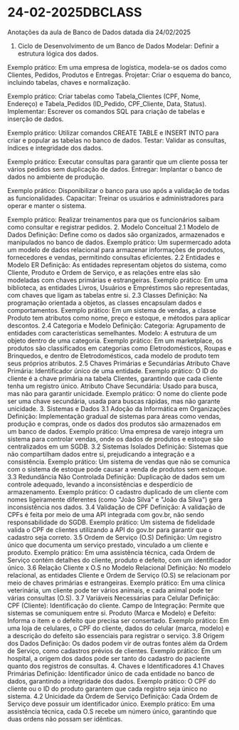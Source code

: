 # 24-02-2025DBCLASS
Anotações da aula de Banco de Dados datada dia 24/02/2025

1. Ciclo de Desenvolvimento de um Banco de Dados
Modelar: Definir a estrutura lógica dos dados.

Exemplo prático: Em uma empresa de logística, modela-se os dados como Clientes, Pedidos, Produtos e Entregas.
Projetar: Criar o esquema do banco, incluindo tabelas, chaves e normalização.

Exemplo prático: Criar tabelas como Tabela_Clientes (CPF, Nome, Endereço) e Tabela_Pedidos (ID_Pedido, CPF_Cliente, Data, Status).
Implementar: Escrever os comandos SQL para criação de tabelas e inserção de dados.

Exemplo prático: Utilizar comandos CREATE TABLE e INSERT INTO para criar e popular as tabelas no banco de dados.
Testar: Validar as consultas, índices e integridade dos dados.

Exemplo prático: Executar consultas para garantir que um cliente possa ter vários pedidos sem duplicação de dados.
Entregar: Implantar o banco de dados no ambiente de produção.

Exemplo prático: Disponibilizar o banco para uso após a validação de todas as funcionalidades.
Capacitar: Treinar os usuários e administradores para operar e manter o sistema.

Exemplo prático: Realizar treinamentos para que os funcionários saibam como consultar e registrar pedidos.
2. Modelo Conceitual
2.1 Modelo de Dados
Definição: Define como os dados são organizados, armazenados e manipulados no banco de dados.
Exemplo prático: Um supermercado adota um modelo de dados relacional para armazenar informações de produtos, fornecedores e vendas, permitindo consultas eficientes.
2.2 Entidades e Modelo ER
Definição: As entidades representam objetos do sistema, como Cliente, Produto e Ordem de Serviço, e as relações entre elas são modeladas com chaves primárias e estrangeiras.
Exemplo prático: Em uma biblioteca, as entidades Livros, Usuários e Empréstimos são representadas, com chaves que ligam as tabelas entre si.
2.3 Classes
Definição: Na programação orientada a objetos, as classes encapsulam dados e comportamentos.
Exemplo prático: Em um sistema de vendas, a classe Produto tem atributos como nome, preço e estoque, e métodos para aplicar descontos.
2.4 Categoria e Modelo
Definição:
Categoria: Agrupamento de entidades com características semelhantes.
Modelo: A estrutura de um objeto dentro de uma categoria.
Exemplo prático: Em um marketplace, os produtos são classificados em categorias como Eletrodomésticos, Roupas e Brinquedos, e dentro de Eletrodomésticos, cada modelo de produto tem seus próprios atributos.
2.5 Chaves Primárias e Secundárias
Atributo Chave Primária: Identificador único de uma entidade.
Exemplo prático: O ID do cliente é a chave primária na tabela Clientes, garantindo que cada cliente tenha um registro único.
Atributo Chave Secundária: Usado para busca, mas não para garantir unicidade.
Exemplo prático: O nome do cliente pode ser uma chave secundária, usada para buscas rápidas, mas não garante unicidade.
3. Sistemas e Dados
3.1 Adoção da Informática em Organizações
Definição: Implementação gradual de sistemas para áreas como vendas, produção e compras, onde os dados dos produtos são armazenados em um banco de dados.
Exemplo prático: Uma empresa de varejo integra um sistema para controlar vendas, onde os dados de produtos e estoque são centralizados em um SGDB.
3.2 Sistemas Isolados
Definição: Sistemas que não compartilham dados entre si, prejudicando a integração e a consistência.
Exemplo prático: Um sistema de vendas que não se comunica com o sistema de estoque pode causar a venda de produtos sem estoque.
3.3 Redundância Não Controlada
Definição: Duplicação de dados sem um controle adequado, levando a inconsistências e desperdício de armazenamento.
Exemplo prático: O cadastro duplicado de um cliente com nomes ligeiramente diferentes (como "João Silva" e "João da Silva") gera inconsistência nos dados.
3.4 Validação de CPF
Definição: A validação de CPFs é feita por meio de uma API integrada com gov.br, não sendo responsabilidade do SGDB.
Exemplo prático: Um sistema de fidelidade valida o CPF de clientes utilizando a API do gov.br para garantir que o cadastro seja correto.
3.5 Ordem de Serviço (O.S)
Definição: Um registro único que documenta um serviço prestado, vinculado a um cliente e produto.
Exemplo prático: Em uma assistência técnica, cada Ordem de Serviço contém detalhes do cliente, produto e defeito, com um identificador único.
3.6 Relação Cliente x O.S no Modelo Relacional
Definição: No modelo relacional, as entidades Cliente e Ordem de Serviço (O.S) se relacionam por meio de chaves primárias e estrangeiras.
Exemplo prático: Em uma clínica veterinária, um cliente pode ter vários animais, e cada animal pode ter várias consultas (O.S).
3.7 Variáveis Necessárias para Celular
Definição:
CPF (Cliente): Identificação do cliente.
Campo de Integração: Permite que sistemas se comuniquem entre si.
Produto (Marca e Modelo) e Defeito: Informa o item e o defeito que precisa ser consertado.
Exemplo prático: Em uma loja de celulares, o CPF do cliente, dados do celular (marca, modelo) e a descrição do defeito são essenciais para registrar o serviço.
3.8 Origem dos Dados
Definição: Os dados podem vir de outras fontes além da Ordem de Serviço, como cadastros prévios de clientes.
Exemplo prático: Em um hospital, a origem dos dados pode ser tanto do cadastro do paciente quanto dos registros de consultas.
4. Chaves e Identificadores
4.1 Chaves Primárias
Definição: Identificador único de cada entidade no banco de dados, garantindo a integridade dos dados.
Exemplo prático: O CPF do cliente ou o ID do produto garantem que cada registro seja único no sistema.
4.2 Unicidade da Ordem de Serviço
Definição: Cada Ordem de Serviço deve possuir um identificador único.
Exemplo prático: Em uma assistência técnica, cada O.S recebe um número único, garantindo que duas ordens não possam ser idênticas.
